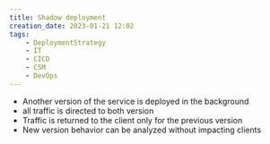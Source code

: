 ```yaml
---
title: Shadow deployment
creation_date: 2023-01-21 12:02
tags:
	- DeploymentStrategy
	- IT
	- CICD
	- CSM
	- DevOps
---
```

- Another version of the service is deployed in the background
- all traffic is directed to both version
- Traffic is returned to the client only for the previous version 
- New version behavior can be analyzed without impacting clients
